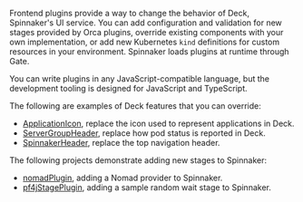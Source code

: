 Frontend plugins provide a way to change the behavior of Deck, Spinnaker's UI
service. You can add configuration and validation for new stages provided by
Orca plugins, override existing components with your own implementation, or add
new Kubernetes `kind` definitions for custom resources in your environment. Spinnaker loads plugins at runtime through Gate.

You can write plugins in any JavaScript-compatible language, but the development tooling is designed for JavaScript and TypeScript.

The following are examples of Deck features that you can override:

  - [ApplicationIcon], replace the icon used to represent applications in Deck.
  - [ServerGroupHeader], replace how pod status is reported in Deck.
  - [SpinnakerHeader], replace the top navigation header.

The following projects demonstrate adding new stages to Spinnaker:

  - [nomadPlugin], adding a Nomad provider to Spinnaker.
  - [pf4jStagePlugin], adding a sample random wait stage to Spinnaker.

[ApplicationIcon]: https://github.com/spinnaker/deck/blob/master/app/scripts/modules/core/src/application/ApplicationIcon.tsx
[SpinnakerHeader]: https://github.com/spinnaker/deck/blob/master/app/scripts/modules/core/src/header/SpinnakerHeader.tsx
[ServerGroupHeader]: https://github.com/spinnaker/deck/blob/master/app/scripts/modules/core/src/serverGroup/ServerGroupHeader.tsx
[nomadPlugin]: https://github.com/spinnaker-plugin-examples/nomadPlugin
[pf4jStagePlugin]: https://github.com/spinnaker-plugin-examples/pf4jStagePlugin
